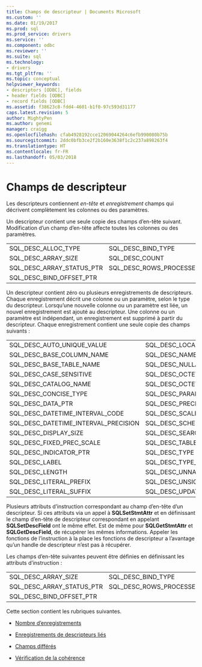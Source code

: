 ```yaml
---
title: Champs de descripteur | Documents Microsoft
ms.custom: ''
ms.date: 01/19/2017
ms.prod: sql
ms.prod_service: drivers
ms.service: ''
ms.component: odbc
ms.reviewer: ''
ms.suite: sql
ms.technology:
- drivers
ms.tgt_pltfrm: ''
ms.topic: conceptual
helpviewer_keywords:
- descriptors [ODBC], fields
- header fields [ODBC]
- record fields [ODBC]
ms.assetid: f38623c8-fdd4-4601-b1f0-97c593d31177
caps.latest.revision: 5
author: MightyPen
ms.author: genemi
manager: craigg
ms.openlocfilehash: cfab4928192cce12069044264c6efb990080b75b
ms.sourcegitcommit: 2ddc0bfb3ce2f2b160e3638f1c2c237a898263f4
ms.translationtype: HT
ms.contentlocale: fr-FR
ms.lasthandoff: 05/03/2018
---
```

# <a name="descriptor-fields"></a>Champs de descripteur
Les descripteurs contiennent *en-tête* et *enregistrement* champs qui décrivent complètement les colonnes ou des paramètres.  
  
 Un descripteur contient une seule copie des champs d’en-tête suivant. Modification d’un champ d’en-tête affecte toutes les colonnes ou des paramètres.  
  
|||  
|-|-|  
|SQL_DESC_ALLOC_TYPE|SQL_DESC_BIND_TYPE|  
|SQL_DESC_ARRAY_SIZE|SQL_DESC_COUNT|  
|SQL_DESC_ARRAY_STATUS_PTR|SQL_DESC_ROWS_PROCESSED_PTR|  
|SQL_DESC_BIND_OFFSET_PTR||  
  
 Un descripteur contient zéro ou plusieurs enregistrements de descripteurs. Chaque enregistrement décrit une colonne ou un paramètre, selon le type du descripteur. Lorsqu’une nouvelle colonne ou un paramètre est liée, un nouvel enregistrement est ajouté au descripteur. Une colonne ou un paramètre est indépendant, un enregistrement est supprimé à partir du descripteur. Chaque enregistrement contient une seule copie des champs suivants :  
  
|||  
|-|-|  
|SQL_DESC_AUTO_UNIQUE_VALUE|SQL_DESC_LOCAL_TYPE_NAME|  
|SQL_DESC_BASE_COLUMN_NAME|SQL_DESC_NAME|  
|SQL_DESC_BASE_TABLE_NAME|SQL_DESC_NULLABLE|  
|SQL_DESC_CASE_SENSITIVE|SQL_DESC_OCTET_LENGTH|  
|SQL_DESC_CATALOG_NAME|SQL_DESC_OCTET_LENGTH_PTR|  
|SQL_DESC_CONCISE_TYPE|SQL_DESC_PARAMETER_TYPE|  
|SQL_DESC_DATA_PTR|SQL_DESC_PRECISION|  
|SQL_DESC_DATETIME_INTERVAL_CODE|SQL_DESC_SCALE|  
|SQL_DESC_DATETIME_INTERVAL_PRECISION|SQL_DESC_SCHEMA_NAME|  
|SQL_DESC_DISPLAY_SIZE|SQL_DESC_SEARCHABLE|  
|SQL_DESC_FIXED_PREC_SCALE|SQL_DESC_TABLE_NAME|  
|SQL_DESC_INDICATOR_PTR|SQL_DESC_TYPE|  
|SQL_DESC_LABEL|SQL_DESC_TYPE_NAME|  
|SQL_DESC_LENGTH|SQL_DESC_UNNAMED|  
|SQL_DESC_LITERAL_PREFIX|SQL_DESC_UNSIGNED|  
|SQL_DESC_LITERAL_SUFFIX|SQL_DESC_UPDATABLE|  
  
 Plusieurs attributs d’instruction correspondant au champ d’en-tête d’un descripteur. Si ces attributs via un appel à **SQLSetStmtAttr** et en définissant le champ d’en-tête de descripteur correspondant en appelant **SQLSetDescField** ont le même effet. Est de même pour **SQLGetStmtAttr** et **SQLGetDescField**, de récupérer les mêmes informations. Appeler les fonctions de l’instruction à la place les fonctions de descripteur a l’avantage qu’un handle de descripteur n’est pas à récupérer.  
  
 Les champs d’en-tête suivantes peuvent être définies en définissant les attributs d’instruction :  
  
|||  
|-|-|  
|SQL_DESC_ARRAY_SIZE|SQL_DESC_BIND_TYPE|  
|SQL_DESC_ARRAY_STATUS_PTR|SQL_DESC_ROWS_PROCESSED_PTR|  
|SQL_DESC_BIND_OFFSET_PTR||  
  
 Cette section contient les rubriques suivantes.  
  
-   [Nombre d’enregistrements](../../../odbc/reference/develop-app/record-count.md)  
  
-   [Enregistrements de descripteurs liés](../../../odbc/reference/develop-app/bound-descriptor-records.md)  
  
-   [Champs différés](../../../odbc/reference/develop-app/deferred-fields.md)  
  
-   [Vérification de la cohérence](../../../odbc/reference/develop-app/consistency-check.md)
